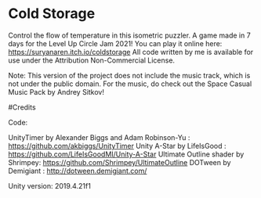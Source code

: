 # Cold Storage

Control the flow of temperature in this isometric puzzler. 
A game made in 7 days for the Level Up Circle Jam 2021! You can play it online here: https://suryanaren.itch.io/coldstorage
All code written by me is available for use under the Attribution Non-Commercial License. 

Note: This version of the project does not include the music track, which is not under the public domain. For the music, do check out the Space Casual Music Pack by Andrey Sitkov!


#Credits

Code:

UnityTimer by Alexander Biggs and Adam Robinson-Yu : https://github.com/akbiggs/UnityTimer
Unity A-Star by LifeIsGood : https://github.com/LifeIsGoodMI/Unity-A-Star
Ultimate Outline shader by Shrimpey: https://github.com/Shrimpey/UltimateOutline
DOTween by Demigiant : http://dotween.demigiant.com/

Unity version: 2019.4.21f1
